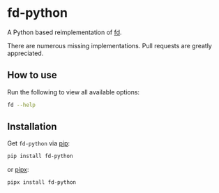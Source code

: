 # fd-python
A Python based reimplementation of [fd](https://github.com/sharkdp/fd).

There are numerous missing implementations. Pull requests are greatly appreciated.

## How to use
Run the following to view all available options:

```sh
fd --help
```

## Installation
Get `fd-python` via [pip](https://pip.pypa.io/en/stable/):

```sh
pip install fd-python
```
or [pipx](https://pipx.pypa.io/stable/):

```sh
pipx install fd-python
```
